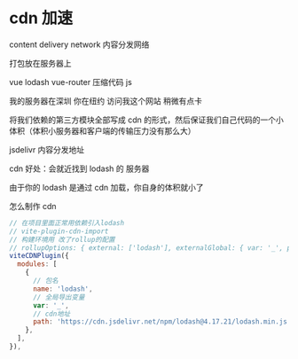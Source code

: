 # cdn 加速

content delivery network 内容分发网络

打包放在服务器上

vue lodash vue-router 压缩代码 js

我的服务器在深圳 你在纽约 访问我这个网站 稍微有点卡

将我们依赖的第三方模块全部写成 cdn 的形式，然后保证我们自己代码的一个小体积（体积小服务器和客户端的传输压力没有那么大）

jsdelivr 内容分发地址

cdn 好处：会就近找到 lodash 的 服务器

由于你的 lodash 是通过 cdn 加载，你自身的体积就小了

怎么制作 cdn

```javascript
// 在项目里面正常用依赖引入lodash
// vite-plugin-cdn-import
// 构建环境用 改了rollup的配置
// rollupOptions: { external: ['lodash'], externalGlobal: { var: '_', path: '' } }
viteCDNPlugin({
  modules: [
    {
      // 包名
      name: 'lodash',
      // 全局导出变量
      var: '_',
      // cdn地址
      path: 'https://cdn.jsdelivr.net/npm/lodash@4.17.21/lodash.min.js',
    },
  ],
}),
```
